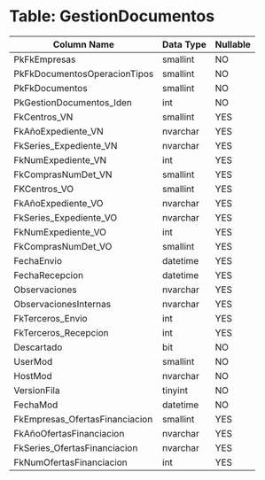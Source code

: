 # Table: GestionDocumentos

| Column Name | Data Type | Nullable |
|-------------|-----------|----------|
| PkFkEmpresas | smallint | NO |
| PkFkDocumentosOperacionTipos | smallint | NO |
| PkFkDocumentos | smallint | NO |
| PkGestionDocumentos_Iden | int | NO |
| FkCentros_VN | smallint | YES |
| FkAñoExpediente_VN | nvarchar | YES |
| FkSeries_Expediente_VN | nvarchar | YES |
| FkNumExpediente_VN | int | YES |
| FkComprasNumDet_VN | smallint | YES |
| FKCentros_VO | smallint | YES |
| FkAñoExpediente_VO | nvarchar | YES |
| FkSeries_Expediente_VO | nvarchar | YES |
| FkNumExpediente_VO | int | YES |
| FkComprasNumDet_VO | smallint | YES |
| FechaEnvio | datetime | YES |
| FechaRecepcion | datetime | YES |
| Observaciones | nvarchar | YES |
| ObservacionesInternas | nvarchar | YES |
| FkTerceros_Envio | int | YES |
| FkTerceros_Recepcion | int | YES |
| Descartado | bit | NO |
| UserMod | smallint | NO |
| HostMod | nvarchar | NO |
| VersionFila | tinyint | NO |
| FechaMod | datetime | NO |
| FkEmpresas_OfertasFinanciacion | smallint | YES |
| FkAñoOfertasFinanciacion | nvarchar | YES |
| FkSeries_OfertasFinanciacion | nvarchar | YES |
| FkNumOfertasFinanciacion | int | YES |
